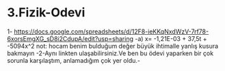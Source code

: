 # 3.Fizik-Odevi
1- https://docs.google.com/spreadsheets/d/12F8-ieKKqNxdWzV-7rf78-6xorsEmgXG_sD8i2CdupA/edit?usp=sharing
-a) x= -1,21E-03 + 37,5t + -5094x^2
not: hocam benim bulduğum değer büyük ihtimalle yanlış kusura bakmayın
-2-Aynı linkten ulaşabilirsiniz.Ve ben bu ödevi yaparken bir çok sorunla karşılaştım, anlamadığım çok yer oldu.-
